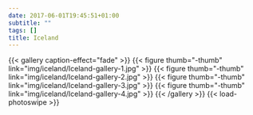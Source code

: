 ```yaml
---
date: 2017-06-01T19:45:51+01:00
subtitle: ""
tags: []
title: Iceland
---
```


{{< gallery caption-effect="fade" >}}
    {{< figure thumb="-thumb" link="img/iceland/Iceland-gallery-1.jpg" >}}
    {{< figure thumb="-thumb" link="img/iceland/Iceland-gallery-2.jpg" >}}
    {{< figure thumb="-thumb" link="img/iceland/Iceland-gallery-3.jpg" >}}
    {{< figure thumb="-thumb" link="img/iceland/Iceland-gallery-4.jpg" >}}
{{< /gallery >}}
{{< load-photoswipe >}}